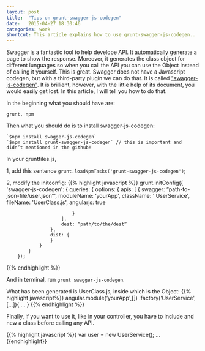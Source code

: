 ```yaml
---
layout: post
title:  "Tips on grunt-swagger-js-codegen"
date:   2015-04-27 18:30:46
categories: work
shortcut: This article explains how to use grunt-swagger-js-codegen..
---
```

Swagger is a fantastic tool to help develope API. It automatically generate a page to show the response. Moreover, it generates the class object for different lunguages so when you call the API you can use the Object instead of calling it yourself. This is great. Swagger does not have a Javascript codegen, but with a third-party plugin we can do that. It is called ["swagger-js-codegen"][codegen]. It is brillient, however, with the little help of its document, you would easily get lost. In this article, I will tell you how to do that.

In the beginning what you should have are:

`grunt, npm`

Then what you should do is to install swagger-js-codegen:

	`$npm install swagger-js-codegen`
	`$npm install grunt-swagger-js-codegen` // this is important and didn’t mentioned in the github!

In your gruntfiles.js,

1, add this sentence `grunt.loadNpmTasks('grunt-swagger-js-codegen')`;

2, modify the initconfig:
{{% highlight javascript %}}
	 grunt.initConfig({
	        'swagger-js-codegen': {
	            queries: {
	                options: {
	                    apis: [
	                        {
	                        swagger: “path-to-json-file/user.json”',
	                        moduleName: ‘yourApp',
	                        className: ' UserService',
	                        fileName: 'UserClass.js',
	                        angularjs: true

	                        }
	                    ],
	                    dest: “path/to/the/dest”
	                },
	                dist: {
	                }
	            }
	        }
	    });
{{% endhighlight %}}

And in terminal, run `grunt swagger-js-codegen`.

What has been generated is UserClass.js, inside which is the Object:
{{%  highlight javascript%}}
	angular.module(‘yourApp',[]) 
	.factory(‘UserService',[...]){
	…
	}
{{% endhighlight %}}
 

Finally, if you want to use it, like in your controller, you have to include and new a class before calling any API.

{{% highlight javascript %}}
	var user = new UserService();
	...
{{endhighlight}}

[codegen]:https://github.com/wcandillon/swagger-js-codegen
